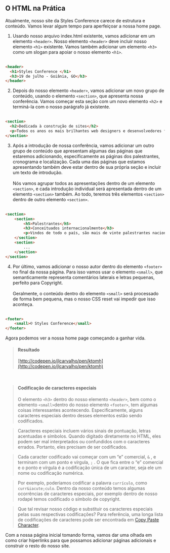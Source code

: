 ## O HTML na Prática

Atualmente, nosso site da Styles Conference carece de estrutura e conteúdo. Vamos levar algum tempo para aperfeiçoar a nossa home page.

1. Usando nosso arquivo index.html existente, vamos adicionar em um elemento `<header>`. Nosso elemento `<header>` deve incluir nosso elemento `<h1>` existente. Vamos também adicionar um elemento `<h3>` como um slogan para apoiar o nosso elemento `<h1>`. <br><br>
```html
<header>
  <h1>Styles Conference </h1>
  <h3>19 de julho - Goiânia, GO</h3>
</header>
```
2. Depois do nosso elemento `<header>`, vamos adicionar um novo grupo de conteúdo, usando o elemento `<section>`, que apresenta nossa conferência. Vamos começar esta seção com um novo elemento `<h2>` e terminá-la com o nosso parágrafo já existente. <br><br>
```html
<section>
  <h2>Dedicada à construção de sites</h2>
  <p>Todos os anos os mais brilhantes web designers e desenvolvedores front-end se reúnem em Goiânia para discutir as mais recentes tecnologias. Junte-se a nós neste mês de Julho!</p>
</section>
```
3. Após a introdução de nossa conferência, vamos adicionar um outro grupo de conteúdo que apresentam algumas das páginas que estaremos adicionando, especificamente as páginas dos palestrantes, cronograma e localização. Cada uma das páginas que estamos apresentando também deve estar dentro de sua própria seção e incluir um texto de introdução. <br><br>Nós vamos agrupar todos as apresentações dentro de um elemento `<section>`, e cada introdução individual será apresentada dentro de um elemento `<section>` também. Ao todo, teremos três elementos `<section>` dentro de outro elemento `<section>`. <br><br>
```html
<section>
    <section>
        <h5>Palestrantes</h5>
        <h3>Conceituados internacionalmente</h3>
        <p>Vindos de todo o país, são mais de vinte palestrantes nacionais de renome internacional.</p>
    </section>
    <section>
        ...
    </section>
</section>
```
4. Por último, vamos adicionar o nosso autor dentro do elemento `<footer>` no final da nossa página. Para isso vamos usar o elemento `<small>`, que semanticamente representa comentários laterais e letras pequenas, perfeito para Copyright. <br><br> Geralmente, o conteúdo dentro do elemento `<small>` será processado de forma bem pequena, mas o nosso CSS reset vai impedir que isso aconteça. <br><br>
```html
<footer>
    <small>© Styles Conference</small>
</footer>
```

Agora podemos ver a nossa home page começando a ganhar vida.

> #### Resultado
> [http://codepen.io/jlcarvalho/pen/ktomh](http://codepen.io/jlcarvalho/pen/ktomh)

<br>

> #### Codificação de caracteres especiais
> O elemento `<h3>` dentro do nosso elemento `<header>`, bem como o elemento `<small>`dentro do nosso elemento `<footer>`, tem algumas coisas interessantes acontecendo. Especificamente, alguns caracteres especiais dentro desses elementos estão sendo codificados.

> Caracteres especiais incluem vários sinais de pontuação, letras acentuadas e símbolos. Quando digitado diretamente no HTML, eles podem ser mal interpretados ou confundidos com o caracteres errados. Portanto, eles precisam de ser codificados.

> Cada caracter codificado vai começar com um “e” comercial, `&` , e terminam com um ponto e vírgula, `;` . O que fica entre o “e” comercial e o ponto e vírgula é a codificação única de um caracter, seja ele um nome ou codificação numérica.

> Por exemplo, poderíamos codificar a palavra `currículo`, como `curr&iacute;culo`. Dentro da nosso conteúdo temos algumas ocorrências de caracteres especiais, por exemplo dentro de nosso rodapé temos codificado o símbolo de copyright.

> Que tal revisar nosso código e substituir os caracteres especiais pelas suas respectivas codificações? Para referência, uma longa lista de codificações de caracteres pode ser encontrada em [Copy Paste Character](http://copypastecharacter.com/).

Com a nossa página inicial tomando forma, vamos dar uma olhada em como criar hiperlinks para que possamos adicionar páginas adicionais e construir o resto do nosso site.



